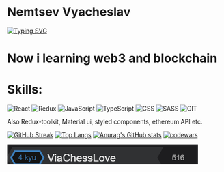 # Nemtsev Vyacheslav
[![Typing SVG](https://readme-typing-svg.herokuapp.com?color=%2336BCF7&lines=I+am+frontend+developer)](https://git.io/typing-svg)

# Now i learning web3 and blockchain
# Skills:  
![React](https://img.shields.io/badge/-React-purple?style=for-the-badge&logo=react)
![Redux](https://img.shields.io/badge/-Redux-purple?style=for-the-badge&logo=redux)
![JavaScript](https://img.shields.io/badge/-JavaScript-purple?style=for-the-badge&logo=JavaScript)
![TypeScript](https://img.shields.io/badge/-TypeScript-purple?style=for-the-badge&logo=TypeScript)
![CSS](https://img.shields.io/badge/-CSS-purple?style=for-the-badge&logo=css)
![SASS](https://img.shields.io/badge/-SCSS-purple?style=for-the-badge&logo=SASS)
![GIT](https://img.shields.io/badge/-GIT-purple?style=for-the-badge&logo=git)

<div>
    Also Redux-toolkit, Material ui, styled components, ethereum API etc.
</div>

[![GitHub Streak](https://github-readme-streak-stats.herokuapp.com/?user=ViaChessLove)](https://git.io/streak-stats)
[![Top Langs](https://github-readme-stats.vercel.app/api/top-langs/?user=ViaChessLove=anuraghazra)](https://github.com/anuraghazra/github-readme-stats)
[![Anurag's GitHub stats](https://github-readme-stats.vercel.app/api?user=ViaChessLove=anuraghazra)](https://github.com/anuraghazra/github-readme-stats)
[![codewars](https://www.codewars.com/users/ViaChessLove/badges/large)]([https://www.codewars.com/users/username](https://www.codewars.com/users/ViaChessLove))

[![Footer](https://github.com/ViaChessLove/Nemtsev-Vyacheslav/blob/31652947b52bdeff67ba09ffad312e9a3318a0b0/assets/codwars.png)](https://www.codewars.com/users/ViaChessLove)
